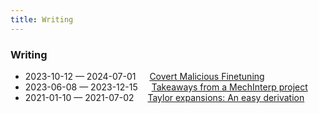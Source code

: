 ```yaml
---
title: Writing
---
```


### Writing
- 2023-10-12 — 2024-07-01 &emsp; [Covert Malicious Finetuning](https://www.lesswrong.com/posts/33emJkmw5bMAXZHHt/)
- 2023-06-08 — 2023-12-15 &emsp; [Takeaways from a MechInterp project](https://www.lesswrong.com/posts/Ei8q37PB3cAky6kaK/)
- 2021-01-10 — 2021-07-02 &emsp; [Taylor expansions: An easy derivation](/writing/taylor-expansions/)
